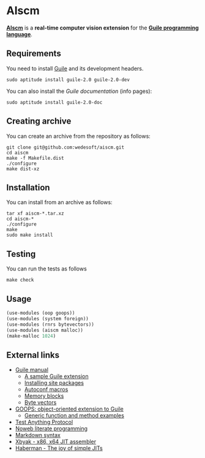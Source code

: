 AIscm
=====

[**AIscm**][1] is a **real-time computer vision extension** for the
[**Guile programming language**][2].

Requirements
------------

You need to install [Guile][2] and its development headers.

```Shell
sudo aptitude install guile-2.0 guile-2.0-dev
```

You can also install the *Guile documentation* (info pages):

```Shell
sudo aptitude install guile-2.0-doc
```

Creating archive
----------------

You can create an archive from the repository as follows:

```Shell
git clone git@github.com:wedesoft/aiscm.git
cd aiscm
make -f Makefile.dist
./configure
make dist-xz
```

Installation
------------

You can install from an archive as follows:

```Shell
tar xf aiscm-*.tar.xz
cd aiscm-*
./configure
make
sudo make install
```

Testing
-------

You can run the tests as follows

```Shell
make check
```

Usage
-----

```Scheme
(use-modules (oop goops))
(use-modules (system foreign))
(use-modules (rnrs bytevectors))
(use-modules (aiscm malloc))
(make-malloc 1024)
```

External links
--------------

* [Guile manual](http://www.gnu.org/software/guile/manual/)
    * [A sample Guile extension](http://www.gnu.org/software/guile/manual/html\_node/A-Sample-Guile-Extension.html)
    * [Installing site packages](http://www.gnu.org/software/guile/manual/html\_node/Installing-Site-Packages.html)
    * [Autoconf macros](https://www.gnu.org/software/guile/docs/docs-1.8/guile-ref/Autoconf-Macros.htm)
    * [Memory blocks](http://www.gnu.org/software/guile/manual/html\_node/Memory-Blocks.html)
    * [Byte vectors](http://www.gnu.org/software/guile/manual/html_node/Bytevectors.html)
* [GOOPS: object-oriented extension to Guile](https://www.gnu.org/software/goops/)
    * [Generic function and method examples](http://www.gnu.org/software/guile/manual/html_node/Generic-Function-and-Method-Examples.html)
* [Test Anything Protocol](https://en.wikipedia.org/wiki/Test\_Anything\_Protocol)
* [Noweb literate programming](http://www.cs.tufts.edu/~nr/noweb/)
* [Markdown syntax](http://daringfireball.net/projects/markdown/syntax)
* [Xbyak - x86, x64 JIT assembler](http://homepage1.nifty.com/herumi/soft/xbyak_e.html)
* [Haberman - The joy of simple JITs](http://blog.reverberate.org/2012/12/hello-jit-world-joy-of-simple-jits.html)

[1]: https://github.com/wedesoft/aiscm "AIscm"
[2]: http://www.gnu.org/software/guile/ "Guile"
[3]: http://www.nongnu.org/guile-lib/
